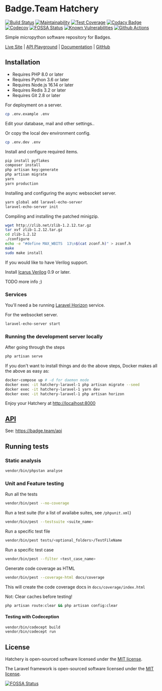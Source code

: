 # Badge.Team Hatchery

[![Build Status](https://travis-ci.org/badgeteam/Hatchery.svg)](https://travis-ci.org/badgeteam/Hatchery)
[![Maintainability](https://api.codeclimate.com/v1/badges/05fc2bac5b3669fa1b0c/maintainability)](https://codeclimate.com/github/badgeteam/Hatchery/maintainability)
[![Test Coverage](https://api.codeclimate.com/v1/badges/05fc2bac5b3669fa1b0c/test_coverage)](https://codeclimate.com/github/badgeteam/Hatchery/test_coverage)
[![Codacy Badge](https://app.codacy.com/project/badge/Grade/de585b432198428a88cab0a13f9c2774)](https://www.codacy.com/gh/badgeteam/Hatchery/dashboard?utm_source=github.com&amp;utm_medium=referral&amp;utm_content=badgeteam/Hatchery&amp;utm_campaign=Badge_Grade)
[![Codecov](https://codecov.io/gh/badgeteam/Hatchery/branch/master/graph/badge.svg)](https://codecov.io/gh/badgeteam/Hatchery)
[![FOSSA Status](https://app.fossa.io/api/projects/git%2Bgithub.com%2Fbadgeteam%2FHatchery.svg?type=shield)](https://app.fossa.io/projects/git%2Bgithub.com%2Fbadgeteam%2FHatchery?ref=badge_shield)
[![Known Vulnerabilities](https://snyk.io/test/github/badgeteam/Hatchery/badge.svg)](https://snyk.io/test/github/badgeteam/Hatchery)
[![Github Actions](https://github.com/badgeteam/Hatchery/workflows/Laravel/badge.svg)](https://github.com/badgeteam/Hatchery/actions)

Simple micropython software repository for Badges.

[Live Site](https://badge.team) \| 
[API Playground](https://badge.team/api) \|
[Documentation](https://docs.badge.team/hatchery/) \|
[GitHub](https://github.com/badgeteam/)

## Installation

-   Requires PHP 8.0 or later
-   Requires Python 3.6 or later
-   Requires Node.js 16.14 or later
-   Requires Redis 3.2 or later
-   Requires Git 2.8 or later

For deployment on a server.

```bash
cp .env.example .env
```

Edit your database, mail and other settings..

Or copy the local dev environment config.

```bash
cp .env.dev .env
```

Install and configure required items.

```bash
pip install pyflakes
composer install
php artisan key:generate
php artisan migrate
yarn
yarn production
```

Installing and configuring the async websocket server.

```bash
yarn global add laravel-echo-server
laravel-echo-server init
```

Compiling and installing the patched minigzip.

```bash
wget http://zlib.net/zlib-1.2.12.tar.gz
tar xvf zlib-1.2.12.tar.gz
cd zlib-1.2.12
./configure
echo -e "#define MAX_WBITS  13\n$(cat zconf.h)" > zconf.h
make
sudo make install
```

If you would like to have Verilog support.

Install [Icarus Verilog](https://iverilog.fandom.com/wiki/Installation_Guide) 0.9 or later.

TODO more info ;)

### Services

You'll need a be running [Laravel Horizon](https://laravel.com/docs/7.x/horizon#deploying-horizon) service.

For the websocket server.
```bash
laravel-echo-server start
```

### Running the development server locally

After going through the steps

```bash
php artisan serve
```

If you don't want to install things and do the above steps, Docker makes all the above as easy as:

```bash
docker-compose up # -d for daemon mode
docker exec -it hatchery-laravel-1 php artisan migrate --seed
docker exec -it hatchery-laravel-1 yarn dev
docker exec -it hatchery-laravel-1 php artisan horizon
```

Enjoy your Hatchery at <http://localhost:8000>

## [API](docs/API.md)

See: <https://badge.team/api>

## Running tests

### Static analysis

```bash
vendor/bin/phpstan analyse
```

### Unit and Feature testing

Run all the tests

```bash
vendor/bin/pest --no-coverage
```

Run a test suite (for a list of availabe suites, see `/phpunit.xml`)

```bash
vendor/bin/pest --testsuite <suite_name>
```

Run a specific test file

```bash
vendor/bin/pest tests/<optional_folders>/TestFileName
```

Run a specific test case

```bash
vendor/bin/pest --filter <test_case_name>
```

Generate code coverage as HTML

```bash
vendor/bin/pest --coverage-html docs/coverage
```

This will create the code coverage docs in `docs/coverage/index.html`

Not: Clear caches before testing!

```bash
php artisan route:clear && php artisan config:clear
```

#### Testing with Codeception

```bash
vendor/bin/codecept build
vendor/bin/codecept run
```
## License

Hatchery is open-sourced software licensed under the [MIT license](http://opensource.org/licenses/MIT).

The Laravel framework is open-sourced software licensed under the [MIT license](http://opensource.org/licenses/MIT).

[![FOSSA Status](https://app.fossa.io/api/projects/git%2Bgithub.com%2Fbadgeteam%2FHatchery.svg?type=large)](https://app.fossa.io/projects/git%2Bgithub.com%2Fbadgeteam%2FHatchery?ref=badge_large)
